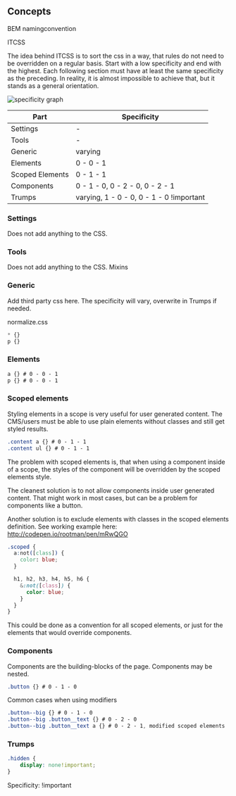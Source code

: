 ## Concepts
BEM namingconvention

ITCSS

The idea behind ITCSS is to sort the css in a way, that rules do not need to be overridden on a regular basis. Start with a low specificity and end with the highest. Each following section must have at least the same specificity as the preceding.
In reality, it is almost impossible to achieve that, but it stands as a general orientation.

![specificity graph](https://pbs.twimg.com/media/CiFbPYvWwAEPHH_.jpg)

Part | Specificity
-----| -----------
Settings | -
Tools | -
Generic | varying
Elements | 0 - 0 - 1
Scoped Elements | 0 - 1 - 1
Components | 0 - 1 - 0, 0 - 2 - 0, 0 - 2 - 1
Trumps | varying, 1 - 0 - 0, 0 - 1 - 0 !important


### Settings
Does not add anything to the CSS.

### Tools
Does not add anything to the CSS.
Mixins

### Generic
Add third party css here. The specificity will vary, overwrite in Trumps if needed.

normalize.css
```css
* {}
p {}
```


### Elements
```css
a {} # 0 - 0 - 1
p {} # 0 - 0 - 1
```

### Scoped elements

Styling elements in a scope is very useful for user generated content. The CMS/users must be able to use plain elements without
classes and still get styled results.

```css
.content a {} # 0 - 1 - 1
.content ul {} # 0 - 1 - 1
```

The problem with scoped elements is, that when using a component inside of a scope, the styles of the component will be overridden
by the scoped elements style.

The cleanest solution is to not allow components inside user generated content. That might work in most cases, but can be a problem
for components like a button.

Another solution is to exclude elements with classes in the scoped elements definition. See working example here: http://codepen.io/rootman/pen/mRwQGO

```css
.scoped {
  a:not([class]) {
    color: blue;
  }

  h1, h2, h3, h4, h5, h6 {
    &:not([class]) {
      color: blue;
    }
  }
}
```

This could be done as a convention for all scoped elements, or just for the elements that would override components.


### Components
Components are the building-blocks of the page. Components may be nested.
```css
.button {} # 0 - 1 - 0
```

Common cases when using modifiers
```css
.button--big {} # 0 - 1 - 0
.button--big .button__text {} # 0 - 2 - 0
.button--big .button__text a {} # 0 - 2 - 1, modified scoped elements
```


### Trumps
```css
.hidden {
    display: none!important;
}
```
Specificity: !important
